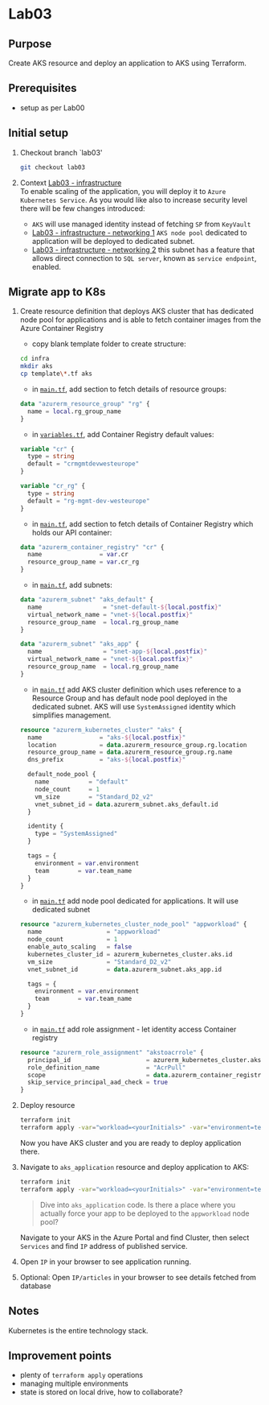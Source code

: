 # Lab03

## Purpose

Create AKS resource and deploy an application to AKS using Terraform.

## Prerequisites

- setup as per Lab00

## Initial setup

1. Checkout branch `lab03'

    ```bash
    git checkout lab03
    ```

2. Context
   [Lab03 - infrastructure](https://miro.com/app/board/uXjVPUuX2NQ=/?moveToWidget=3458764534018715258&cot=14)  
   To enable scaling of the application, you will deploy it to `Azure Kubernetes Service`. As you would like also to increase security level there will be few changes introduced:
   - `AKS` will use managed identity instead of fetching `SP` from `KeyVault`
   - [Lab03 - infrastructure - networking 1](https://miro.com/app/board/uXjVPUuX2NQ=/?moveToWidget=3458764534214261632&cot=14) `AKS node pool` dedicated to application will be deployed to dedicated subnet.
   - [Lab03 - infrastructure - networking 2](https://miro.com/app/board/uXjVPUuX2NQ=/?moveToWidget=3458764534023232891&cot=14) this subnet has a feature that allows direct connection to `SQL server`, known as `service endpoint`, enabled.

## Migrate app to K8s

1. Create resource definition that deploys AKS cluster that has dedicated node pool for applications and is able to fetch container images from the Azure Container Registry
    - copy blank template folder to create structure:
  
    ```bash
    cd infra
    mkdir aks
    cp template\*.tf aks
    ```

    - in [`main.tf`](infra/aks/main.tf), add section to fetch details of resource groups:

    ```terraform
    data "azurerm_resource_group" "rg" {
      name = local.rg_group_name
    }
    ```

    - in [`variables.tf`](infra/aks/variables.tf), add Container Registry default values:

    ```terraform
    variable "cr" {
      type = string
      default = "crmgmtdevwesteurope"
    }
    
    variable "cr_rg" {
      type = string
      default = "rg-mgmt-dev-westeurope"
    }
    ```

    - in [`main.tf`](infra/aks/main.tf), add section to fetch details of Container Registry which holds our API container:

    ```terraform
    data "azurerm_container_registry" "cr" {
      name                = var.cr
      resource_group_name = var.cr_rg
    }
    ```

    - in [`main.tf`](infra/aks/main.tf), add subnets:

    ```terraform
    data "azurerm_subnet" "aks_default" {
      name                 = "snet-default-${local.postfix}"
      virtual_network_name = "vnet-${local.postfix}"
      resource_group_name  = local.rg_group_name
    }
    
    data "azurerm_subnet" "aks_app" {
      name                 = "snet-app-${local.postfix}"
      virtual_network_name = "vnet-${local.postfix}"
      resource_group_name  = local.rg_group_name
    }
    ```

    - in [`main.tf`](infra/aks/main.tf) add AKS cluster definition which uses reference to a Resource Group and has default node pool deployed in the dedicated subnet.
    AKS will use `SystemAssigned` identity which simplifies management.

    ```terraform
    resource "azurerm_kubernetes_cluster" "aks" {
      name                = "aks-${local.postfix}"
      location            = data.azurerm_resource_group.rg.location
      resource_group_name = data.azurerm_resource_group.rg.name
      dns_prefix          = "aks-${local.postfix}"
    
      default_node_pool {
        name           = "default"
        node_count     = 1
        vm_size        = "Standard_D2_v2"
        vnet_subnet_id = data.azurerm_subnet.aks_default.id
      }
    
      identity {
        type = "SystemAssigned"
      }
    
      tags = {
        environment = var.environment
        team        = var.team_name
      }
    }
    ```

    - in [`main.tf`](infra/aks/main.tf) add node pool dedicated for applications. It will use dedicated subnet

    ```terraform
    resource "azurerm_kubernetes_cluster_node_pool" "appworkload" {
      name                  = "appworkload"
      node_count            = 1
      enable_auto_scaling   = false
      kubernetes_cluster_id = azurerm_kubernetes_cluster.aks.id
      vm_size               = "Standard_D2_v2"
      vnet_subnet_id        = data.azurerm_subnet.aks_app.id
    
      tags = {
        environment = var.environment
        team        = var.team_name
      }
    }
    ```

    - in [`main.tf`](infra/aks/main.tf) add role assignment - let identity access Container registry

    ```terraform
    resource "azurerm_role_assignment" "akstoacrrole" {
      principal_id                     = azurerm_kubernetes_cluster.aks.kubelet_identity[0].object_id
      role_definition_name             = "AcrPull"
      scope                            = data.azurerm_container_registry.cr.id
      skip_service_principal_aad_check = true
    }
    ```

2. Deploy resource

    ```bash
    terraform init
    terraform apply -var="workload=<yourInitials>" -var="environment=test"
    ```

    Now you have AKS cluster and you are ready to deploy application there.

3. Navigate to `aks_application` resource and deploy application to AKS:

    ```bash
    terraform init
    terraform apply -var="workload=<yourInitials>" -var="environment=test"
    ```

    > Dive into `aks_application` code. Is there a place where you actually force your app to be deployed to the `appworkload` node pool?

    Navigate to your AKS in the Azure Portal and find Cluster, then select `Services` and find `IP` address of published service.

4. Open `IP` in your browser to see application running.

5. Optional: Open `IP/articles` in your browser to see details fetched from database

## Notes

Kubernetes is the entire technology stack.

## Improvement points

- plenty of `terraform apply` operations
- managing multiple environments
- state is stored on local drive, how to collaborate?
